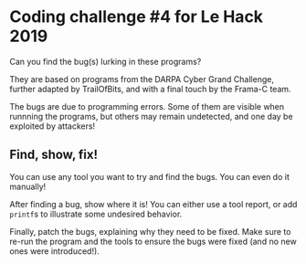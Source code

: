 Coding challenge #4 for Le Hack 2019
====================================

Can you find the bug(s) lurking in these programs?

They are based on programs from the DARPA Cyber Grand Challenge,
further adapted by TrailOfBits, and with a final touch by the Frama-C team.

The bugs are due to programming errors. Some of them are visible when runnning
the programs, but others may remain undetected, and one day be exploited by
attackers!

## Find, show, fix!

You can use any tool you want to try and find the bugs. You can even do it
manually!

After finding a bug, show where it is! You can either use a tool report, or
add `printf`s to illustrate some undesired behavior.

Finally, patch the bugs, explaining why they need to be fixed.
Make sure to re-run the program and the tools to ensure the bugs were
fixed (and no new ones were introduced!).
